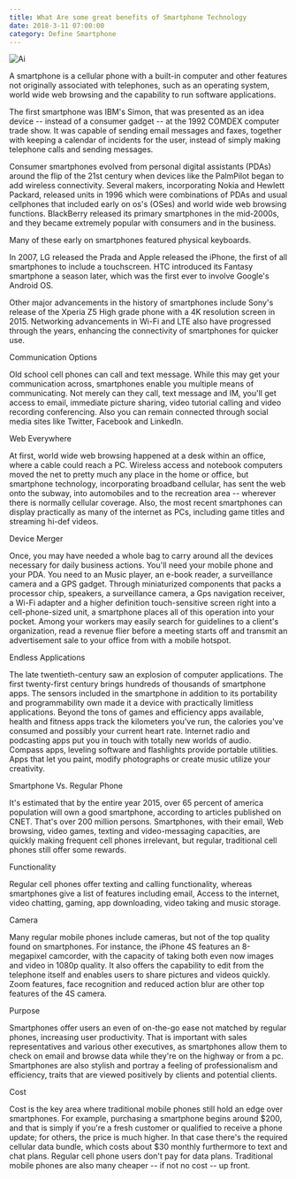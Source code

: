 ```yaml
---
title: What Are some great benefits of Smartphone Technology
date: 2018-3-11 07:00:00
category: Define Smartphone
---
```


![Ai](https://thenewbleacherbums.com/content/images/1.jpg)

A smartphone is a cellular phone with a built-in computer and other features not originally associated with telephones, such as an operating system, world wide web browsing and the capability to run software applications.

The first smartphone was IBM's Simon, that was presented as an idea device -- instead of a consumer gadget -- at the 1992 COMDEX computer trade show. It was capable of sending email messages and faxes, together with keeping a calendar of incidents for the user, instead of simply making telephone calls and sending messages.

Consumer smartphones evolved from personal digital assistants (PDAs) around the flip of the 21st century when devices like the PalmPilot began to add wireless connectivity. Several makers, incorporating Nokia and Hewlett Packard, released units in 1996 which were combinations of PDAs and usual cellphones that included early on os's (OSes) and world wide web browsing functions. BlackBerry released its primary smartphones in the mid-2000s, and they became extremely popular with consumers and in the business.

Many of these early on smartphones featured physical keyboards.

In 2007, LG released the Prada and Apple released the iPhone, the first of all smartphones to include a touchscreen. HTC introduced its Fantasy smartphone a season later, which was the first ever to involve Google's Android OS.

Other major advancements in the history of smartphones include Sony's release of the Xperia Z5 High grade phone with a 4K resolution screen in 2015. Networking advancements in Wi-Fi and LTE also have progressed through the years, enhancing the connectivity of smartphones for quicker use.

Communication Options

Old school cell phones can call and text message. While this may get your communication across, smartphones enable you multiple means of communicating. Not merely can they call, text message and IM, you'll get access to email, immediate picture sharing, video tutorial calling and video recording conferencing. Also you can remain connected through social media sites like Twitter, Facebook and LinkedIn.

Web Everywhere

At first, world wide web browsing happened at a desk within an office, where a cable could reach a PC. Wireless access and notebook computers moved the net to pretty much any place in the home or office, but smartphone technology, incorporating broadband cellular, has sent the web onto the subway, into automobiles and to the recreation area -- wherever there is normally cellular coverage. Also, the most recent smartphones can display practically as many of the internet as PCs, including game titles and streaming hi-def videos.

Device Merger

Once, you may have needed a whole bag to carry around all the devices necessary for daily business actions. You'll need your mobile phone and your PDA. You need to an Music player, an e-book reader, a surveillance camera and a GPS gadget. Through miniaturized components that packs a processor chip, speakers, a surveillance camera, a Gps navigation receiver, a Wi-Fi adapter and a higher definition touch-sensitive screen right into a cell-phone-sized unit, a smartphone places all of this operation into your pocket. Among your workers may easily search for guidelines to a client's organization, read a revenue flier before a meeting starts off and transmit an advertisement sale to your office from with a mobile hotspot.

Endless Applications

The late twentieth-century saw an explosion of computer applications. The first twenty-first century brings hundreds of thousands of smartphone apps. The sensors included in the smartphone in addition to its portability and programmability own made it a device with practically limitless applications. Beyond the tons of games and efficiency apps available, health and fitness apps track the kilometers you've run, the calories you've consumed and possibly your current heart rate. Internet radio and podcasting apps put you in touch with totally new worlds of audio. Compass apps, leveling software and flashlights provide portable utilities. Apps that let you paint, modify photographs or create music utilize your creativity.

Smartphone Vs. Regular Phone

It's estimated that by the entire year 2015, over 65 percent of america population will own a good smartphone, according to articles published on CNET. That's over 200 million persons. Smartphones, with their email, Web browsing, video games, texting and video-messaging capacities, are quickly making frequent cell phones irrelevant, but regular, traditional cell phones still offer some rewards.

Functionality

Regular cell phones offer texting and calling functionality, whereas smartphones give a list of features including email, Access to the internet, video chatting, gaming, app downloading, video taking and music storage.

Camera

Many regular mobile phones include cameras, but not of the top quality found on smartphones. For instance, the iPhone 4S features an 8-megapixel camcorder, with the capacity of taking both even now images and video in 1080p quality. It also offers the capability to edit from the telephone itself and enables users to share pictures and videos quickly. Zoom features, face recognition and reduced action blur are other top features of the 4S camera.

Purpose

Smartphones offer users an even of on-the-go ease not matched by regular phones, increasing user productivity. That is important with sales representatives and various other executives, as smartphones allow them to check on email and browse data while they're on the highway or from a pc. Smartphones are also stylish and portray a feeling of professionalism and efficiency, traits that are viewed positively by clients and potential clients.

Cost

Cost is the key area where traditional mobile phones still hold an edge over smartphones. For example, purchasing a smartphone begins around $200, and that is simply if you're a fresh customer or qualified to receive a phone update; for others, the price is much higher. In that case there's the required cellular data bundle, which costs about $30 monthly furthermore to text and chat plans. Regular cell phone users don't pay for data plans. Traditional mobile phones are also many cheaper -- if not no cost -- up front.